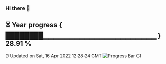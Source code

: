 ### Hi there 👋
⏳ Year progress { ████████▁▁▁▁▁▁▁▁▁▁▁▁▁▁▁▁▁▁▁▁▁▁ } 28.91 %
---
⏰ Updated on Sat, 16 Apr 2022 12:28:24 GMT
![Progress Bar CI](https://github.com/liununu/liununu/workflows/Progress%20Bar%20CI/badge.svg)
